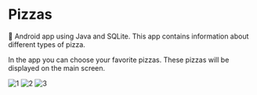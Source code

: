 # Pizzas
🍕 Android app using Java and SQLite. This app contains information about different types of pizza.

In the app you can choose your favorite pizzas. These pizzas will be displayed on the main screen.

![1](https://user-images.githubusercontent.com/76612421/197177449-5d5e4a23-0983-4c38-9fc7-e67a72dff632.PNG)
![2](https://user-images.githubusercontent.com/76612421/197177432-977906e9-b704-4f21-b5d3-67c9f31bb8d1.PNG)
![3](https://user-images.githubusercontent.com/76612421/197177442-50d239ea-21e3-4a29-875f-0da7bb54861d.PNG)

